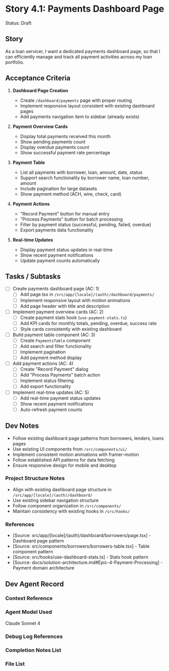 # Story 4.1: Payments Dashboard Page

Status: Draft

## Story

As a loan servicer,
I want a dedicated payments dashboard page,
so that I can efficiently manage and track all payment activities across my loan portfolio.

## Acceptance Criteria

1. **Dashboard Page Creation**
   - Create `/dashboard/payments` page with proper routing
   - Implement responsive layout consistent with existing dashboard pages
   - Add payments navigation item to sidebar (already exists)

2. **Payment Overview Cards**
   - Display total payments received this month
   - Show pending payments count
   - Display overdue payments count
   - Show successful payment rate percentage

3. **Payment Table**
   - List all payments with borrower, loan, amount, date, status
   - Support search functionality by borrower name, loan number, amount
   - Include pagination for large datasets
   - Show payment method (ACH, wire, check, card)

4. **Payment Actions**
   - "Record Payment" button for manual entry
   - "Process Payments" button for batch processing
   - Filter by payment status (successful, pending, failed, overdue)
   - Export payments data functionality

5. **Real-time Updates**
   - Display payment status updates in real-time
   - Show recent payment notifications
   - Update payment counts automatically

## Tasks / Subtasks

- [ ] Create payments dashboard page (AC: 1)
  - [ ] Add page.tsx in `/src/app/[locale]/(auth)/dashboard/payments/`
  - [ ] Implement responsive layout with motion animations
  - [ ] Add page header with title and description
- [ ] Implement payment overview cards (AC: 2)
  - [ ] Create payment stats hook (`use-payment-stats.ts`)
  - [ ] Add KPI cards for monthly totals, pending, overdue, success rate
  - [ ] Style cards consistently with existing dashboard
- [ ] Build payment table component (AC: 3)
  - [ ] Create `PaymentsTable` component
  - [ ] Add search and filter functionality
  - [ ] Implement pagination
  - [ ] Add payment method display
- [ ] Add payment actions (AC: 4)
  - [ ] Create "Record Payment" dialog
  - [ ] Add "Process Payments" batch action
  - [ ] Implement status filtering
  - [ ] Add export functionality
- [ ] Implement real-time updates (AC: 5)
  - [ ] Add real-time payment status updates
  - [ ] Show recent payment notifications
  - [ ] Auto-refresh payment counts

## Dev Notes

- Follow existing dashboard page patterns from borrowers, lenders, loans pages
- Use existing UI components from `/src/components/ui/`
- Implement consistent motion animations with framer-motion
- Follow established API patterns for data fetching
- Ensure responsive design for mobile and desktop

### Project Structure Notes

- Align with existing dashboard page structure in `/src/app/[locale]/(auth)/dashboard/`
- Use existing sidebar navigation structure
- Follow component organization in `/src/components/`
- Maintain consistency with existing hooks in `/src/hooks/`

### References

- [Source: src/app/[locale]/(auth)/dashboard/borrowers/page.tsx] - Dashboard page pattern
- [Source: src/components/borrowers/borrowers-table.tsx] - Table component pattern
- [Source: src/hooks/use-dashboard-stats.ts] - Stats hook pattern
- [Source: docs/solution-architecture.md#Epic-4-Payment-Processing] - Payment domain architecture

## Dev Agent Record

### Context Reference

<!-- Path(s) to story context XML will be added here by context workflow -->

### Agent Model Used

Claude Sonnet 4

### Debug Log References

### Completion Notes List

### File List
